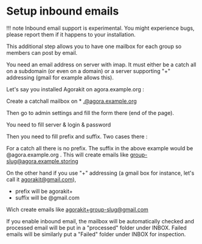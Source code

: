 # Setup inbound emails

!!! note
    Inbound email support is experimental. You might experience bugs, please report them if it happens to your installation.

This additional step allows you to have one mailbox for each group so members can post by email.

You need an email address on server with imap. It must either be a catch all on a subdomain (or even on a domain) or a server supporting "+" addressing (gmail for example allows this).

Let's say you installed Agorakit on agora.example.org :

Create a catchall mailbox on * .@agora.example.org

Then go to admin settings and fill the form there (end of the page).

You need to fill server & login & password

Then you need to fill prefix and suffix. Two cases there :


For a catch all there is no prefix. The suffix in the above example would be @agora.example.org . This will create emails like group-slug@agora.example.storing

On the other hand if you use "+" addressing (a gmail box for instance, let's call it agorakit@gmail.com),

- prefix will be agorakit+
- suffix will be @gmail.com

Wich create emails like agorakit+group-slug@gmail.com

If you enable inbound email, the mailbox will be automatically checked and processed email will be put in a  "processed" folder under INBOX. Failed emails will be similarly put a "Failed" folder under INBOX for inspection.
